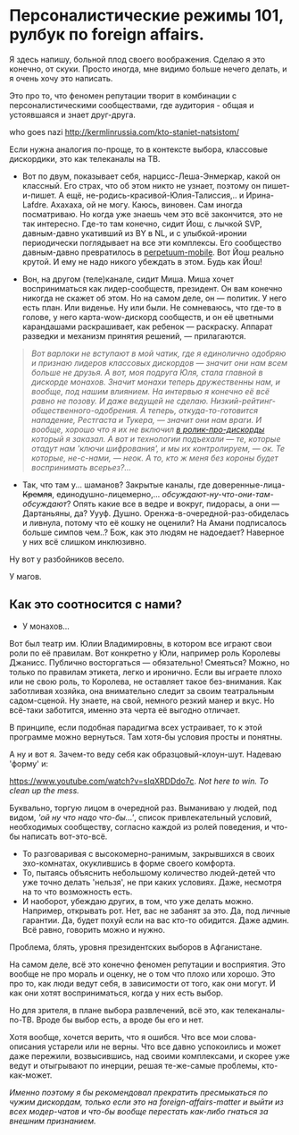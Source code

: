 # Персоналистические режимы 101, рулбук по foreign affairs.

Я здесь напишу, больной плод своего воображения. Сделаю я это конечно, от скуки. Просто иногда, мне видимо больше нечего делать, и я очень хочу это написать.

Это про то, что феномен репутации творит в комбинации с персоналистическими сообществами, где аудитория - общая и устоявшаяся и знает друг-друга.

who goes nazi
http://kermlinrussia.com/kto-staniet-natsistom/

Если нужна аналогия по-проще, то в контексте выбора, классовые дискордики, это как телеканалы на ТВ.

- Вот по двум, показывает себя, нарцисс-Леша-Энмеркар, какой он классный. Его страх, что об этом никто не узнает, поэтому он пишет-и-пишет. А ещё, не-родись-красивой-Юлия-Талиссия,.. и Ирина-Lafdre. Ахахаха, ой не могу. Каюсь, виновен. Сам иногда посматриваю. Но когда уже знаешь чем это всё закончится, это не так интересно. Где-то там конечно, сидит Йош, с лычкой SVP, давным-давно укативший из BY в NL, и с улыбкой-иронии периодически поглядывает на все эти комплексы. Его сообщество давным-давно превратилось в [perpetuum-mobile](https://ru.wikipedia.org/wiki/Вечный_двигатель). Вот Йош реально крутой. И ему не надо никого убеждать в этом. Будь как Йош!

- Вон, на другом (теле)канале, сидит Миша. Миша хочет восприниматься как лидер-сообществ, президент. Он вам конечно никогда не скажет об этом. Но на самом деле, он — политик. У него есть план. Или виденье. Ну или были. Не сомневаюсь, что где-то в голове, у него карта-wow-дискорд сообществ, и он её цветными карандашами раскрашивает, как ребенок — раскраску. Аппарат разведки и механизм принятия решений, — прилагаются.

> *Вот варлоки не вступают в мой чатик, где я единолично одобряю и признаю лидеров классовых дискордов — значит они нам всем больше не друзья. А вот, моя подруга Юля, стала главной в дискорде монахов. Значит монахи теперь дружественны нам, и вообще, под нашим влиянием. На интервью я конечно её всё равно не позову. И даже ведущей не сделаю. Низкий-рейтинг-общественного-одобрения. А теперь, откуда-то-готовится нападение, Рестгаста и Тукера, — значит они нам враги. И вообще, хорошо что я их не включил [в ролик-про-дискорды](https://www.youtube.com/watch?v=0M_fbpF4z8E) который я заказал. А вот и технологии подъехали — те, которые отадут нам 'ключи шифрования', и мы их контролируем, — ок. Те которые, не-с-нами, — неок. А то, кто ж меня без короны будет воспринимать всерьез?...*

- Так, что там у... шаманов? Закрытые каналы, где доверенные-лица-~~Кремля~~, единодушно-лицемерно,... *обсуждают-ну-что-они-там-обсуждают*? Опять какие все в ведре и вокруг, пидорасы, а они — Дартаньяны, да? Уууф. Душно. Оренжа-в-очередной-раз-обиделась и ливнула, потому что её кошку не оценили? На Амани подписалось больше симпов чем..? Бож, как это людям не надоедает? Наверное у них всё слишком инклюзивно.


Ну вот у разбойников весело.

У магов.

## Как это соотносится с нами?

- У монахов...

Вот был театр им. Юлии Владимировны, в котором все играют свои роли по её правилам. Вот конкретно у Юли, например роль Королевы Джанисс. Публично восторгаться — обязательно! Смеяться? Можно, но только по правилам этикета, легко и иронично. Если вы играете плохо или не свою роль, то Королева, не оставляет такое без-внимания. Как заботливая хозяйка, она внимательно следит за своим театральным садом-сценой. Ну знаете, на свой, немного резкий манер и вкус. Но всё-таки заботится, именно эта черта её выгодно отличает.

В принципе, если подобная парадигма всех устраивает, то к этой программе можно вернуться. Там хотя-бы условия просты и понятны.

А ну и вот я. Зачем-то веду себя как образцовый-клоун-шут.  Надеваю 'форму' и:

https://www.youtube.com/watch?v=sIqXRDDdo7c.
*Not here to win. To clean up the mess.*

Буквально, торгую лицом в очередной раз. Выманиваю у людей, под видом, *'ой ну что надо что-бы...'*, список привлекательный условий, необходимых сообществу, согласно каждой из ролей поведения, и что-бы написать вот-это-всё.

- То разговаривая с высокомерно-ранимым, закрывшихся в своих эхо-комнатах, окуклившись в форме своего комфорта.
- То, пытаясь объяснить небольшому количество людей-детей что уже точно делать 'нельзя', не при каких условиях. Даже, несмотря на то что возможность есть.
- И наоборот, убеждаю других, в том, что уже делать можно. Например, открывать рот. Нет, вас не забанят за это. Да, под личные гарантии. Да, будет похуй если на вас кто-то обидится. Даже админ. Всё равно, говорить можно и нужно.

Проблема, блять, уровня президентских выборов в Афганистане.

На самом деле, всё это конечно феномен репутации и восприятия. Это вообще не про мораль и оценку, не о том что плохо или хорошо. Это про то, как люди ведут себя, в зависимости от того, как они могут. И как они хотят восприниматься, когда у них есть выбор.


Но для зрителя, в плане выбора развлечений, всё это, как телеканалы-по-ТВ. Вроде бы выбор есть, а вроде бы его и нет.

Хотя вообще, хочется верить, что я ошибся. Что все мои слова-описания устарели или не верны. Что все давно успокоились и может даже пережили, возвысившись, над своими комплексами, и скорее уже ведут и отыгрывают по инерции, решая те-же-самые проблемы, кто-как-может.

*Именно поэтому я бы рекомендовал прекратить пресмыкаться по чужим дискордам, только если это на foreign-affairs-matter и выйти из всех модер-чатов и что-бы вообще перестать как-либо гнаться за внешним признанием.*

